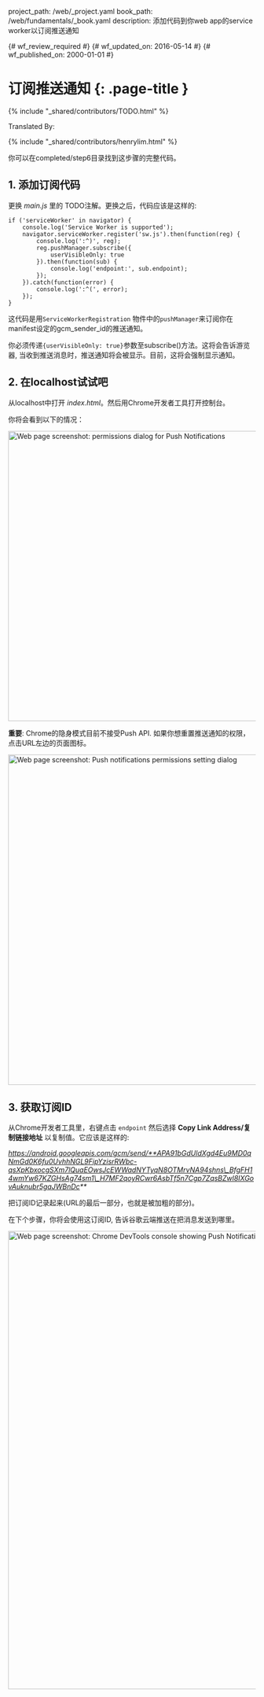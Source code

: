 project_path: /web/_project.yaml
book_path: /web/fundamentals/_book.yaml
description: 添加代码到你web app的service worker以订阅推送通知

{# wf_review_required #}
{# wf_updated_on: 2016-05-14 #}
{# wf_published_on: 2000-01-01 #}

# 订阅推送通知 {: .page-title }

{% include "_shared/contributors/TODO.html" %}


Translated By: 

{% include "_shared/contributors/henrylim.html" %}




你可以在completed/step6目录找到这步骤的完整代码。

## 1. 添加订阅代码

更换 _main.js_ 里的 TODO注解。更换之后，代码应该是这样的:


    if ('serviceWorker' in navigator) {
        console.log('Service Worker is supported');
        navigator.serviceWorker.register('sw.js').then(function(reg) {
            console.log(':^)', reg);
            reg.pushManager.subscribe({
                userVisibleOnly: true
            }).then(function(sub) {
                console.log('endpoint:', sub.endpoint);
            });
        }).catch(function(error) {
            console.log(':^(', error);
        });
    }
    

这代码是用`ServiceWorkerRegistration` 物件中的`pushManager`来订阅你在manifest设定的gcm\_sender\_id的推送通知。

你必须传递`{userVisibleOnly: true}`参数至subscribe()方法。这将会告诉游览器, 当收到推送消息时，推送通知将会被显示。目前，这将会强制显示通知。

## 2. 在localhost试试吧

从localhost中打开 _index.html_。然后用Chrome开发者工具打开控制台。

你将会看到以下的情况：

<img src="images/image13.png" width="888" height="590" alt="Web page screenshot: permissions dialog for Push Notifications" />

**重要**: Chrome的隐身模式目前不接受Push API. 如果你想重置推送通知的权限，点击URL左边的页面图标。

<img src="images/image14.png" width="713" height="672"  alt="Web page screenshot: Push notifications permissions setting dialog" />

## 3. 获取订阅ID
从Chrome开发者工具里，右键点击 `endpoint` 然后选择 **Copy Link Address/复制链接地址** 以复制值。它应该是这样的:

_https://android.googleapis.com/gcm/send/**APA91bGdUldXgd4Eu9MD0qNmGd0K6fu0UvhhNGL9FipYzisrRWbc-qsXpKbxocgSXm7lQuaEOwsJcEWWadNYTyqN8OTMrvNA94shns\_BfgFH14wmYw67KZGHsAg74sm1\_H7MF2qoyRCwr6AsbTf5n7Cgp7ZqsBZwl8IXGovAuknubr5gaJWBnDc**_

把订阅ID记录起来(URL的最后一部分，也就是被加粗的部分)。

在下个步骤，你将会使用这订阅ID, 告诉谷歌云端推送在把消息发送到哪里。

<img src="images/image15.png" width="774" height="932" alt="Web page screenshot: Chrome DevTools console showing Push Notifications endpoint value" />
